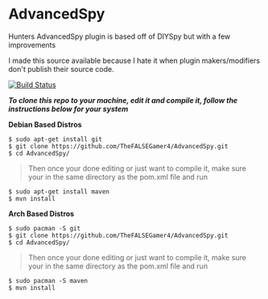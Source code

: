 # AdvancedSpy
Hunters AdvancedSpy plugin is based off of DIYSpy but with a few improvements

I made this source available because I hate it when plugin makers/modifiers don't publish their source code. 

[![Build Status](http://img.shields.io/travis/badges/badgerbadgerbadger.svg?style=flat-square)](https://github.com/TheFALSEGamer4/AdvancedSpy)

***To clone this repo to your machine, edit it and compile it, follow the instructions below for your system***


**Debian Based Distros**

```shell
$ sudo apt-get install git
$ git clone https://github.com/TheFALSEGamer4/AdvancedSpy.git
$ cd AdvancedSpy/
```
> Then once your done editing or just want to compile it, make sure your in the same directory as the pom.xml file and run
```shell
$ sudo apt-get install maven
$ mvn install
```

**Arch Based Distros**

```shell
$ sudo pacman -S git
$ git clone https://github.com/TheFALSEGamer4/AdvancedSpy.git
$ cd AdvancedSpy/
```
> Then once your done editing or just want to compile it, make sure your in the same directory as the pom.xml file and run
```shell
$ sudo pacman -S maven
$ mvn install
```
